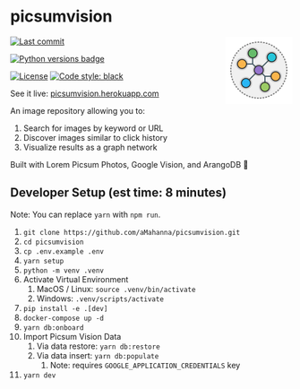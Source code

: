 # picsumvision
<img width=120 align=right src="./client/public/logo.svg" />

[![Last commit](https://img.shields.io/github/last-commit/aMahanna/picsumvision)](https://github.com/aMahanna/picsumvision/commits/main)

[![Python versions badge](https://img.shields.io/static/v1?color=3776AB&style=for-the-badge&logo=python&logoColor=FFD43B&label=python&message=3.6%20|%203.7%20|%203.8%20|%203.9%20|%203.10)]()

[![License](https://img.shields.io/github/license/aMahanna/picsumvision?color=9E2165&style=for-the-badge)](https://github.com/aMahanna/picsumvision/blob/main/LICENSE)
[![Code style: black](https://img.shields.io/static/v1?style=for-the-badge&label=code%20style&message=black&color=black)](https://github.com/psf/black)

See it live: [picsumvision.herokuapp.com](https://picsumvision.herokuapp.com/)

An image repository allowing you to:
1. Search for images by keyword or URL
2. Discover images similar to click history
3. Visualize results as a graph network

Built with Lorem Picsum Photos, Google Vision, and ArangoDB 🥑

## Developer Setup (est time: 8 minutes)

Note: You can replace `yarn` with `npm run`.

1. `git clone https://github.com/aMahanna/picsumvision.git`
2. `cd picsumvision`
3. `cp .env.example .env`
4. `yarn setup`
5. `python -m venv .venv`
6. Activate Virtual Environment
   1. MacOS / Linux: `source .venv/bin/activate`
   2. Windows: `.venv/scripts/activate`
7. `pip install -e .[dev]`
8. `docker-compose up -d`
9. `yarn db:onboard`
10. Import Picsum Vision Data
     1. Via data restore: `yarn db:restore`
     2. Via data insert: `yarn db:populate`
         1. Note: requires `GOOGLE_APPLICATION_CREDENTIALS` key
11. `yarn dev`
